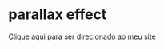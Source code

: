 # parallax effect
<a href="https://jacks0nsilva.github.io/parallax-effect/">Clique aqui para ser direcionado ao meu site </a>
